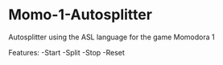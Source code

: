 # Momo-1-Autosplitter
Autosplitter using the ASL language for the game Momodora 1

Features:
-Start
-Split
-Stop
-Reset
